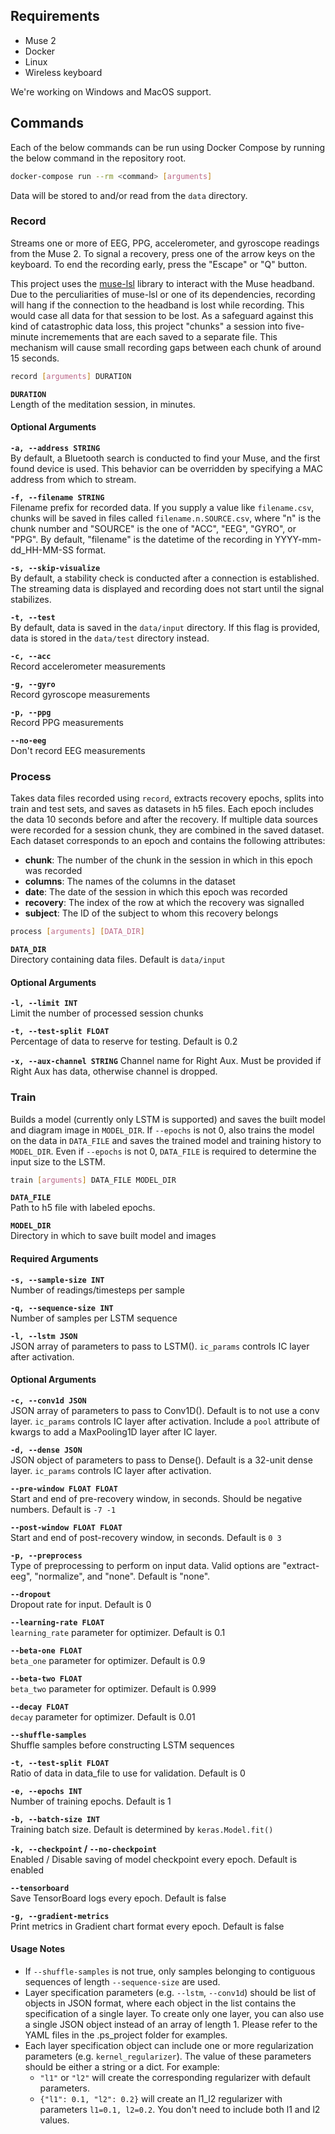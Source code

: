 ## Requirements
* Muse 2
* Docker
* Linux
* Wireless keyboard

We're working on Windows and MacOS support.

## Commands
Each of the below commands can be run using Docker Compose by running the below command in the repository root.
```bash
docker-compose run --rm <command> [arguments]
```

Data will be stored to and/or read from the `data` directory.

### Record
Streams one or more of EEG, PPG, accelerometer, and gyroscope readings from the Muse 2. To signal a recovery, press one of the arrow keys on the keyboard. To end the recording early, press the "Escape" or "Q" button.

This project uses the [muse-lsl](https://github.com/alexandrebarachant/muse-lsl) library to interact with the Muse headband. Due to the perculiarities of muse-lsl or one of its dependencies, recording will hang if the connection to the headband is lost while recording. This would case all data for that session to be lost. As a safeguard against this kind of catastrophic data loss, this project "chunks" a session into five-minute incremements that are each saved to a separate file. This mechanism will cause small recording gaps between each chunk of around 15 seconds.

```bash
record [arguments] DURATION
```

**`DURATION`**  
Length of the meditation session, in minutes.

#### Optional Arguments
**`-a, --address STRING`**  
By default, a Bluetooth search is conducted to find your Muse, and the first found device is used. This behavior can be overridden by specifying a MAC address from which to stream.

**`-f, --filename STRING`**  
Filename prefix for recorded data. If you supply a value like `filename.csv`, chunks will be saved in files called `filename.n.SOURCE.csv`, where "n" is the chunk number and "SOURCE" is the one of "ACC", "EEG", "GYRO", or "PPG". By default, "filename" is the datetime of the recording in YYYY-mm-dd_HH-MM-SS format.

**`-s, --skip-visualize`**  
By default, a stability check is conducted after a connection is established. The streaming data is displayed and recording does not start until the signal stabilizes.

**`-t, --test`**  
By default, data is saved in the `data/input` directory. If this flag is provided, data is stored in the `data/test` directory instead.

**`-c, --acc`**  
Record accelerometer measurements

**`-g, --gyro`**  
Record gyroscope measurements

**`-p, --ppg`**  
Record PPG measurements

**`--no-eeg`**  
Don't record EEG measurements

### Process
Takes data files recorded using `record`, extracts recovery epochs, splits into train and test sets, and saves as datasets in h5 files. Each epoch includes the data 10 seconds before and after the recovery. If multiple data sources were recorded for a session chunk, they are combined in the saved dataset. Each dataset corresponds to an epoch and contains the following attributes:

* **chunk**: The number of the chunk in the session in which in this epoch was recorded
* **columns**: The names of the columns in the dataset
* **date**: The date of the session in which this epoch was recorded
* **recovery**: The index of the row at which the recovery was signalled
* **subject**: The ID of the subject to whom this recovery belongs

```bash
process [arguments] [DATA_DIR]
```

**`DATA_DIR`**  
Directory containing data files. Default is `data/input`

#### Optional Arguments
**`-l, --limit INT`**  
Limit the number of processed session chunks

**`-t, --test-split FLOAT`**  
Percentage of data to reserve for testing. Default is 0.2

**`-x, --aux-channel STRING`**
Channel name for Right Aux. Must be provided if Right Aux has data, otherwise channel is dropped.

### Train
Builds a model (currently only LSTM is supported) and saves the built model and diagram image in `MODEL_DIR`. If `--epochs` is not 0, also trains the model on the data in `DATA_FILE` and saves the trained model and training history to `MODEL_DIR`. Even if `--epochs` is not 0, `DATA_FILE` is required to determine the input size to the LSTM.

```bash
train [arguments] DATA_FILE MODEL_DIR
```

**`DATA_FILE`**  
Path to h5 file with labeled epochs.

**`MODEL_DIR`**  
Directory in which to save built model and images

#### Required Arguments
**`-s, --sample-size INT`**  
Number of readings/timesteps per sample

**`-q, --sequence-size INT`**  
Number of samples per LSTM sequence

**`-l, --lstm JSON`**  
JSON array of parameters to pass to LSTM(). `ic_params` controls IC layer after activation.

#### Optional Arguments
**`-c, --conv1d JSON`**  
JSON array of parameters to pass to Conv1D(). Default is to not use a conv layer. `ic_params` controls IC layer after activation. Include a `pool` attribute of kwargs to add a MaxPooling1D layer after IC layer.

**`-d, --dense JSON`**  
JSON object of parameters to pass to Dense(). Default is a 32-unit dense layer. `ic_params` controls IC layer after activation.

**`--pre-window FLOAT FLOAT`**  
Start and end of pre-recovery window, in seconds. Should be negative numbers. Default is `-7 -1`

**`--post-window FLOAT FLOAT`**  
Start and end of post-recovery window, in seconds. Default is `0 3`

**`-p, --preprocess`**  
Type of preprocessing to perform on input data. Valid options are "extract-eeg", "normalize", and "none". Default is "none".

**`--dropout`**  
Dropout rate for input. Default is 0

**`--learning-rate FLOAT`**  
`learning_rate` parameter for optimizer. Default is 0.1

**`--beta-one FLOAT`**  
`beta_one` parameter for optimizer. Default is 0.9

**`--beta-two FLOAT`**  
`beta_two` parameter for optimizer. Default is 0.999

**`--decay FLOAT`**  
`decay` parameter for optimizer. Default is 0.01

**`--shuffle-samples`**  
Shuffle samples before constructing LSTM sequences

**`-t, --test-split FLOAT`**  
Ratio of data in data_file to use for validation. Default is 0

**`-e, --epochs INT`**  
Number of training epochs. Default is 1

**`-b, --batch-size INT`**  
Training batch size. Default is determined by `keras.Model.fit()`

**`-k, --checkpoint` / `--no-checkpoint`**  
Enabled / Disable saving of model checkpoint every epoch. Default is enabled

**`--tensorboard`**  
Save TensorBoard logs every epoch. Default is false

**`-g, --gradient-metrics`**  
Print metrics in Gradient chart format every epoch. Default is false

#### Usage Notes
* If `--shuffle-samples` is not true, only samples belonging to contiguous sequences of length `--sequence-size` are used.
* Layer specification parameters (e.g. `--lstm`, `--conv1d`) should be list of objects in JSON format, where each object in the list contains the specification of a single layer. To create only one layer, you can also use a single JSON object instead of an array of length 1. Please refer to the YAML files in the .ps_project folder for examples.
* Each layer specification object can include one or more regularization parameters (e.g. `kernel_regularizer`). The value of these parameters should be either a string or a dict. For example:
  * `"l1"` or `"l2"` will create the corresponding regularizer with default parameters.
  * `{"l1": 0.1, "l2": 0.2}` will create an l1_l2 regularizer with parameters `l1=0.1, l2=0.2`. You don't need to include both l1 and l2 values.